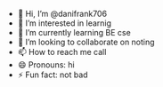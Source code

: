 - 👋 Hi, I’m @danifrank706
- 👀 I’m interested in learnig
- 🌱 I’m currently learning BE cse
- 💞️ I’m looking to collaborate on noting
- 📫 How to reach me call
- 😄 Pronouns: hi
- ⚡ Fun fact: not bad

<!---
danifrank706/danifrank706 is a ✨ special ✨ repository because its `README.md` (this file) appears on your GitHub profile.
You can click the Preview link to take a look at your changes.
--->
